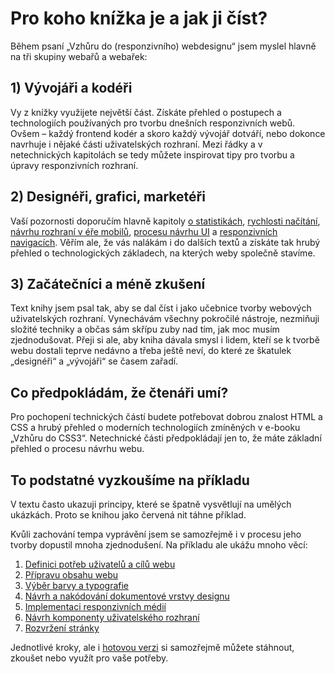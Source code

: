 # Pro koho knížka je a jak ji číst?

Během psaní „Vzhůru do (responzivního) webdesignu“ jsem myslel hlavně na tři skupiny webařů a webařek:

## 1) Vývojáři a kodéři

Vy z knížky využijete největší část. Získáte přehled o postupech a technologiích používaných pro tvorbu dnešních responzivních webů. Ovšem – každý frontend kodér a skoro každý vývojář dotváří, nebo dokonce navrhuje i nějaké části uživatelských rozhraní. Mezi řádky a v netechnických kapitolách se tedy můžete inspirovat tipy pro tvorbu a úpravy responzivních rozhraní.

## 2) Designéři, grafici, marketéři

Vaší pozornosti doporučím hlavně kapitoly [o statistikách](kap-prostredi.md), [rychlosti načítání](kap-rychlost.md), [návrhu rozhraní v éře mobilů](kap-ui.md), [procesu návrhu UI](kap-ui-proces.md) a [responzivních navigacích](kap-navigace.md).  Věřím ale, že vás nalákám i do dalších textů a získáte tak hrubý přehled o technologických základech, na kterých weby společně stavíme.

## 3) Začátečníci a méně zkušení

Text knihy jsem psal tak, aby se dal číst i jako učebnice tvorby webových uživatelských rozhraní. Vynechávám všechny pokročilé nástroje, nezmiňuji složité techniky a občas sám skřípu zuby nad tím, jak moc musím zjednodušovat. Přeji si ale, aby kniha dávala smysl i lidem, kteří se k tvorbě webu dostali teprve nedávno a třeba ještě neví, do které ze škatulek „designéři“ a „vývojáři“ se časem zařadí.

## Co předpokládám, že čtenáři umí?

Pro pochopení technických částí budete potřebovat dobrou znalost HTML a CSS a hrubý přehled o moderních technologiích zmíněných v e-booku „Vzhůru do CSS3“. Netechnické části předpokládají jen to, že máte základní přehled o procesu návrhu webu.

## To podstatné vyzkoušíme na příkladu

V textu často ukazuji principy, které se špatně vysvětlují na umělých ukázkách. Proto se knihou jako červená nit táhne příklad.

Kvůli zachování tempa vyprávění jsem se samozřejmě i v procesu jeho tvorby dopustil mnoha zjednodušení. Na příkladu ale ukážu mnoho věcí:

1. [Definici potřeb uživatelů a cílů webu](priklad-ux-canvas.md)
2. [Přípravu obsahu webu](priklad-obsah.md)
3. [Výběr barvy a typografie](priklad-barvy-typografie.md)
4. [Návrh a nakódování dokumentové vrstvy designu](priklad-dokument.md)
5. [Implementaci responzivních médií](priklad-media.md)
6. [Návrh komponenty uživatelského rozhraní](priklad-navrh-komponenty.md)
7. [Rozvržení stránky](priklad-layout.md)

Jednotlivé kroky, ale i [hotovou verzi](priklad-hotovo.md) si samozřejmě můžete stáhnout, zkoušet nebo využít pro vaše potřeby.
